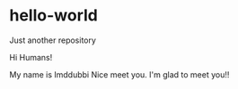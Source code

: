 # hello-world
Just another repository

Hi Humans!

My name is Imddubbi
Nice meet you.
I'm glad to meet you!!
